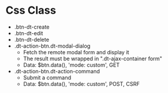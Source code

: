 # Css Class
* .btn-dt-create
* .btn-dt-edit
* .btn-dt-delete
* .dt-action-btn.dt-modal-dialog
    * Fetch the remote modal form and display it
    * The result must be wrapped in ".dt-ajax-container form"
    * Data: $btn.data(), 'mode: custom', GET
* .dt-action-btn.dt-action-command
    * Submit a command
    * Data: $btn.data(), 'mode: custom', POST, CSRF

    